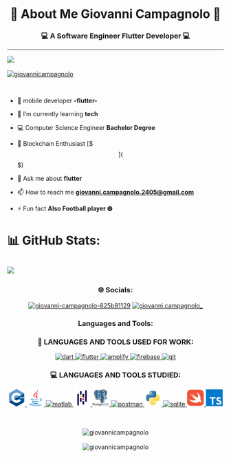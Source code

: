 <h1 align="center">🚀 About Me Giovanni Campagnolo 🚀</h1>
<h3 align="center">💻 A Software Engineer Flutter Developer 💻</h3>

---
[![](https://visitcount.itsvg.in/api?id=giovannicampagnolo&icon=2&color=6)](https://visitcount.itsvg.in)

<p align="left"> <a href="https://github.com/ryo-ma/github-profile-trophy/?"><img src="https://github-profile-trophy.vercel.app/?username=giovannicampagnolo&theme=onedark" alt="giovannicampagnolo" /></a> </p>

<p align="left"> <a href="https://twitter.com/" target="blank"><img src="https://img.shields.io/twitter/follow/?logo=twitter&style=for-the-badge" alt="" /></a> </p>

- 📱 mobile developer **-flutter-**

- 🌱 I’m currently learning **tech**

- 💻 Computer Science Engineer **Bachelor Degree**

- 🚀 Blockchain Enthusiast [$$$]($$$)

- 💬 Ask me about **flutter**

- 📫 How to reach me **giovanni.campagnolo.2405@gmail.com**

- ⚡ Fun fact **Also Football player ⚽︎**

# 📊 GitHub Stats:
![](https://github-readme-stats.vercel.app/api/top-langs/?username=giovannicampagnolo&theme=dark&hide_border=false&include_all_commits=true&count_private=false&layout=compact)
---

<h3 align="center">🌐 Socials:</h3>
<p align="center">
<a href="https://linkedin.com/in/giovanni-campagnolo-825b81129" target="blank"><img align="center" src="https://raw.githubusercontent.com/rahuldkjain/github-profile-readme-generator/master/src/images/icons/Social/linked-in-alt.svg" alt="giovanni-campagnolo-825b81129" height="30" width="40" /></a>
<a href="https://instagram.com/giovanni.campagnolo_" target="blank"><img align="center" src="https://raw.githubusercontent.com/rahuldkjain/github-profile-readme-generator/master/src/images/icons/Social/instagram.svg" alt="giovanni.campagnolo_" height="30" width="40" /></a>
</p>

<h3 align="center">Languages and Tools:</h3>

<h3 align="center"> 📱 LANGUAGES AND TOOLS USED FOR WORK:</h3>
<p align="center"> <a href="https://dart.dev" target="_blank" rel="noreferrer"> <img src="https://www.vectorlogo.zone/logos/dartlang/dartlang-icon.svg" alt="dart" width="40" height="40"/> </a>  <a href="https://flutter.dev" target="_blank" rel="noreferrer"> <img src="https://www.vectorlogo.zone/logos/flutterio/flutterio-icon.svg" alt="flutter" width="40" height="40"/> </a> <a href="https://aws.amazon.com/amplify/" target="_blank" rel="noreferrer"> <img src="https://docs.amplify.aws/assets/logo-dark.svg" alt="amplify" width="40" height="40"/> </a> <a href="https://firebase.google.com/" target="_blank" rel="noreferrer"> <img src="https://www.vectorlogo.zone/logos/firebase/firebase-icon.svg" alt="firebase" width="40" height="40"/> </a> <a href="https://git-scm.com/" target="_blank" rel="noreferrer"> <img src="https://www.vectorlogo.zone/logos/git-scm/git-scm-icon.svg" alt="git" width="40" height="40"/> </a>
</p>

<h3 align="center"> 💻 LANGUAGES AND TOOLS STUDIED:</h3>

<p align="center"> <a href="https://www.w3schools.com/cpp/" target="_blank" rel="noreferrer"> <img src="https://raw.githubusercontent.com/devicons/devicon/master/icons/cplusplus/cplusplus-original.svg" alt="cplusplus" width="40" height="40"/> </a> <a href="https://www.java.com" target="_blank" rel="noreferrer"> <img src="https://raw.githubusercontent.com/devicons/devicon/master/icons/java/java-original.svg" alt="java" width="40" height="40"/> </a> <a href="https://www.mathworks.com/" target="_blank" rel="noreferrer"> <img src="https://upload.wikimedia.org/wikipedia/commons/2/21/Matlab_Logo.png" alt="matlab" width="40" height="40"/> </a> <a href="https://pandas.pydata.org/" target="_blank" rel="noreferrer"> <img src="https://raw.githubusercontent.com/devicons/devicon/2ae2a900d2f041da66e950e4d48052658d850630/icons/pandas/pandas-original.svg" alt="pandas" width="40" height="40"/> </a> <a href="https://www.postgresql.org" target="_blank" rel="noreferrer"> <img src="https://raw.githubusercontent.com/devicons/devicon/master/icons/postgresql/postgresql-original-wordmark.svg" alt="postgresql" width="40" height="40"/> </a> <a href="https://postman.com" target="_blank" rel="noreferrer"> <img src="https://www.vectorlogo.zone/logos/getpostman/getpostman-icon.svg" alt="postman" width="40" height="40"/> </a> <a href="https://www.python.org" target="_blank" rel="noreferrer"> <img src="https://raw.githubusercontent.com/devicons/devicon/master/icons/python/python-original.svg" alt="python" width="40" height="40"/> </a> <a href="https://www.sqlite.org/" target="_blank" rel="noreferrer"> <img src="https://www.vectorlogo.zone/logos/sqlite/sqlite-icon.svg" alt="sqlite" width="40" height="40"/> </a> <a href="https://developer.apple.com/swift/" target="_blank" rel="noreferrer"> <img src="https://raw.githubusercontent.com/devicons/devicon/master/icons/swift/swift-original.svg" alt="swift" width="40" height="40"/> </a> <a href="https://www.typescriptlang.org/" target="_blank" rel="noreferrer"> <img src="https://raw.githubusercontent.com/devicons/devicon/master/icons/typescript/typescript-original.svg" alt="typescript" width="40" height="40"/> </a> </p>

<br/>
<br/>
<div align="center">
  <img align="center" src="https://github-readme-stats.vercel.app/api?username=giovannicampagnolo&show_icons=true&locale=en&theme=onedark" alt="giovannicampagnolo" />
</div>
<br/>
<div align="center">
  <img style="margin: auto" src="https://github-readme-streak-stats.herokuapp.com/?user=giovannicampagnolo&theme=onedark" alt="giovannicampagnolo" />
</div>

